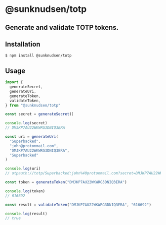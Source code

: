 # @sunknudsen/totp

## Generate and validate TOTP tokens.

## Installation

```console
$ npm install @sunknudsen/totp
```

## Usage

```typescript
import {
  generateSecret,
  generateUri,
  generateToken,
  validateToken,
} from "@sunknudsen/totp"

const secret = generateSecret()

console.log(secret)
// DMJKP7AU22WKWRG3DNIQ3ERA

const uri = generateUri(
  "Superbacked",
  "john@protonmail.com",
  "DMJKP7AU22WKWRG3DNIQ3ERA",
  "Superbacked"
)

console.log(uri)
// otpauth://totp/Superbacked:john%40protonmail.com?secret=DMJKP7AU22WKWRG3DNIQ3ERA&issuer=Superbacked&algorithm=SHA256&digits=6&period=30

const token = generateToken("DMJKP7AU22WKWRG3DNIQ3ERA")

console.log(token)
// 616692

const result = validateToken("DMJKP7AU22WKWRG3DNIQ3ERA", "616692")

console.log(result)
// true
```
